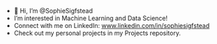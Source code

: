 - 👋 Hi, I’m @SophieSigfstead
- I’m interested in Machine Learning and Data Science!
- Connect with me on LinkedIn: www.linkedin.com/in/sophiesigfstead
- Check out my personal projects in my Projects repository. 


<!---
SophieSigfstead/SophieSigfstead is a ✨ special ✨ repository because its `README.md` (this file) appears on your GitHub profile.
You can click the Preview link to take a look at your changes.
--->
